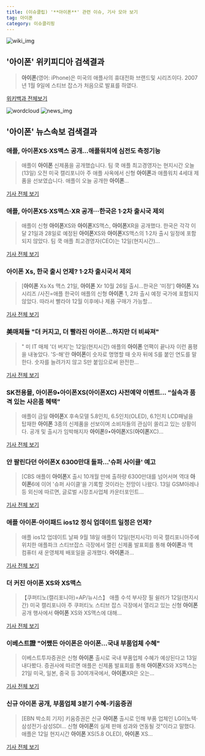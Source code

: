 ```yaml
---
title: (이슈클립) '**아이폰**' 관련 이슈, 기사 모아 보기
tag: 아이폰
category: 이슈클리핑
---
```

![wiki_img](https://user-images.githubusercontent.com/42597476/44503234-41136a80-a6d0-11e8-9071-6fc6418eafe4.png)
## **'**아이폰**'** 위키피디아 검색결과
>**아이폰**(영어: iPhone)은 미국의 애플사의 휴대전화 브랜드및 시리즈이다. 2007년 1월 9일에 스티브 잡스가 처음으로 발표를 하였다.

<a href="https://ko.wikipedia.org/wiki/아이폰" target="_blank">위키백과 전체보기</a>

![wordcloud](https://s3.ap-northeast-2.amazonaws.com/lyrics101-wordcloud/2018-09-13-1536795825.png)
![news_img](https://user-images.githubusercontent.com/42597476/44507050-1206f400-a6e4-11e8-8d98-7ffbfebb353f.png)
## **'**아이폰**'** 뉴스속보 검색결과
### 애플, **아이폰**XS·XS맥스 공개…애플워치에 심전도 측정기능

>애플이 **아이폰** 신제품을 공개했습니다. 팀 쿡 애플 최고경영자는 현지시간 오늘(13일) 오전 미국 캘리포니아 주 애플 사옥에서 신형 **아이폰**과 애플워치 4세대 제품을 선보였습니다. 애플이 오늘 공개한 **아이폰**...

<a href="https://news.sbs.co.kr/news/endPage.do?news_id=N1004932401&plink=ORI&cooper=NAVER" target="_blank">기사 전체 보기</a>

### 애플, **아이폰**XS·XS맥스·XR 공개···한국은 1·2차 출시국 제외

>애플이 신형 **아이폰**XS와 **아이폰**XS맥스, **아이폰**XR을 공개했다. 한국은 각각 이달 21일과 28일로 예정된 **아이폰**XS와 **아이폰**XS맥스의 1·2차 출시 일정에 포함되지 않았다. 팀 쿡 애플 최고경영자(CEO)는 12일(현지시간)...

<a href="http://news.khan.co.kr/kh_news/khan_art_view.html?artid=201809130700001&code=920501" target="_blank">기사 전체 보기</a>

### **아이폰** Xs, 한국 출시 언제? 1·2차 출시국서 제외

>[**아이폰** Xs·Xs 맥스 21일, **아이폰** Xr 10월 26일 출시…한국은 '미정'] **아이폰** Xs 시리즈 /사진=애플 한국이 애플의 신형 **아이폰** 1, 2차 출시 예정 국가에 포함되지 않았다. 따라서 빨라야 12월 이후에나 제품 구매가 가능할...

<a href="http://news.mt.co.kr/mtview.php?no=2018091306185763400" target="_blank">기사 전체 보기</a>

### 美매체들 "더 커지고, 더 빨라진 **아이폰**…하지만 더 비싸져"

>" 미 IT 매체 '더 버지'는 12일(현지시간) 애플의 **아이폰** 언팩이 끝나자 이런 품평을 내놓았다. 'S-해'란 **아이폰**이 숫자로 명명할 때 숫자 뒤에 S를 붙인 연도를 말한다. 숫자를 늘려가지 않고 S만 붙임으로써 완전한...

<a href="http://app.yonhapnews.co.kr/YNA/Basic/SNS/r.aspx?c=AKR20180913012700075&did=1195m" target="_blank">기사 전체 보기</a>

### SK전용몰, **아이폰**9•**아이폰**XS(**아이폰**XC) 사전예약 이벤트… “실속과 품격 있는 사은품 혜택”

>애플이 금일 **아이폰**X 후속모델 5.8인치, 6.5인치(OLED), 6.1인치 LCD패널을 탑재한 **아이폰** 3종의 신제품을 선보이며 소비자들의 관심이 쏠리고 있는 상황이다. 공개 및 출시가 임박해지자 **아이폰**9•**아이폰**XS(**아이폰**XC)...

<a href="http://www.kjdaily.com/read.php3?aid=1536792606448107203" target="_blank">기사 전체 보기</a>

### 안 팔린다던 **아이폰**X 6300만대 돌파…'슈퍼 사이클' 예고

>[CBS 애플이 **아이폰**X 출시 10개월 만에 출하량 6300만대를 넘어서며 역대 **아이폰**6에 이어 '슈퍼 사이클'을 기록할 것이라는 전망이 나왔다. 13일 GSM아레나 등 외신에 따르면, 글로벌 시장조사업체 카운터포인트...

<a href="http://www.nocutnews.co.kr/news/5031130" target="_blank">기사 전체 보기</a>

### 애플 **아이폰**·아이패드 ios12 정식 업데이트 일정은 언제?

>애플 ios12 업데이트 날짜 9월 18일  애플이 12일(현지시각) 미국 캘리포니아주에 위치한 애플파크 스티브잡스 극장에서 열린 신제품 발표회를 통해 **아이폰**과 맥 컴퓨터 새 운영체제 배포일을 공개했다. **아이폰**과...

<a href="http://news20.busan.com/controller/newsController.jsp?newsId=20180913000014" target="_blank">기사 전체 보기</a>

### 더 커진 **아이폰** XS와 XS맥스

>【쿠퍼티노(캘리포니아)=AP/뉴시스】 애플 수석 부사장 필 쉴러가 12일(현지시간) 미국 캘리포니아 주 쿠퍼티노 스티브 잡스 극장에서 열리고 있는 신형 **아이폰** 공개 행사에서 **아이폰** XS와 XS맥스에 대해...

<a href="http://www.newsis.com/view/?id=NISI20180913_0000200880" target="_blank">기사 전체 보기</a>

### 이베스트證 "어쨌든 **아이폰**은 **아이폰**…국내 부품업체 수혜"

>이베스트투자증권은 신형 **아이폰** 출시로 국내 부품업체 수혜가 예상된다고 13일 내다봤다. 증권사에 따르면 애플은 신제품 발표회를 통해 **아이폰**XS와 XS맥스는 21일 미국, 일본, 중국 등 30여개국에서, **아이폰**XR은 오는...

<a href="http://www.fnnews.com/news/201809130836447615" target="_blank">기사 전체 보기</a>

### 신규 **아이폰** 공개, 부품업체 3분기 수혜-키움증권

>[EBN 박소희 기자] 키움증권은 신규 **아이폰** 출시로 인해 부품 업체인 LG이노텍·삼성전기·삼성SDI... 신형 **아이폰**의 실제 판매 성과와 연동될 것"이라고 말했다. 애플은 12일 현지시간 **아이폰** XS(5.8 OLED), **아이폰** XS...

<a href="http://www.ebn.co.kr/news/view/955005" target="_blank">기사 전체 보기</a>


